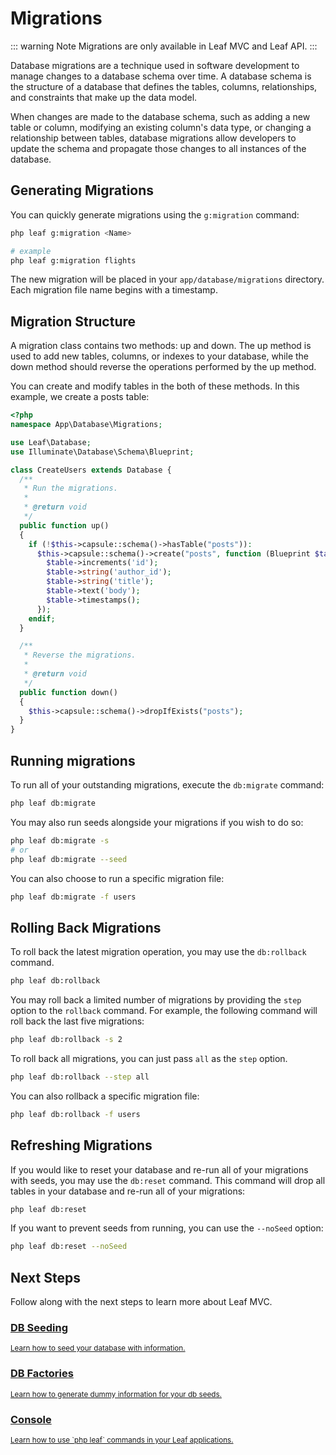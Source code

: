 # Migrations

<!-- markdownlint-disable no-inline-html -->

::: warning Note
Migrations are only available in Leaf MVC and Leaf API.
:::

Database migrations are a technique used in software development to manage changes to a database schema over time. A database schema is the structure of a database that defines the tables, columns, relationships, and constraints that make up the data model.

When changes are made to the database schema, such as adding a new table or column, modifying an existing column's data type, or changing a relationship between tables, database migrations allow developers to update the schema and propagate those changes to all instances of the database.

## Generating Migrations

You can quickly generate migrations using the `g:migration` command:

```bash
php leaf g:migration <Name>

# example
php leaf g:migration flights
```

The new migration will be placed in your `app/database/migrations` directory. Each migration file name begins with a timestamp.

## Migration Structure

A migration class contains two methods: up and down. The up method is used to add new tables, columns, or indexes to your database, while the down method should reverse the operations performed by the up method.

You can create and modify tables in the both of these methods. In this example, we create a posts table:

```php
<?php
namespace App\Database\Migrations;

use Leaf\Database;
use Illuminate\Database\Schema\Blueprint;

class CreateUsers extends Database {
  /**
   * Run the migrations.
   *
   * @return void
   */
  public function up()
  {
    if (!$this->capsule::schema()->hasTable("posts")):
      $this->capsule::schema()->create("posts", function (Blueprint $table) {
        $table->increments('id');
        $table->string('author_id');
        $table->string('title');
        $table->text('body');
        $table->timestamps();
      });
    endif;
  }

  /**
   * Reverse the migrations.
   *
   * @return void
   */
  public function down()
  {
    $this->capsule::schema()->dropIfExists("posts");
  }
}
```

## Running migrations

To run all of your outstanding migrations, execute the `db:migrate` command:

```bash
php leaf db:migrate
```

You may also run seeds alongside your migrations if you wish to do so:

```bash
php leaf db:migrate -s
# or
php leaf db:migrate --seed
```

You can also choose to run a specific migration file:

```bash
php leaf db:migrate -f users
```

## Rolling Back Migrations

To roll back the latest migration operation, you may use the `db:rollback` command.

```bash
php leaf db:rollback
```

You may roll back a limited number of migrations by providing the `step` option to the `rollback` command. For example, the following command will roll back the last five migrations:

```bash
php leaf db:rollback -s 2
```

To roll back all migrations, you can just pass `all` as the `step` option.

```bash
php leaf db:rollback --step all
```

You can also rollback a specific migration file:

```bash
php leaf db:rollback -f users
```

## Refreshing Migrations

If you would like to reset your database and re-run all of your migrations with seeds, you may use the `db:reset` command. This command will drop all tables in your database and re-run all of your migrations:

```bash
php leaf db:reset
```

If you want to prevent seeds from running, you can use the `--noSeed` option:

```bash
php leaf db:reset --noSeed
```

## Next Steps

Follow along with the next steps to learn more about Leaf MVC.

<div class="vt-box-container next-steps">
  <a class="vt-box" href="/docs/mvc/seeds">
    <h3 class="next-steps-link">DB Seeding</h3>
    <small class="next-steps-caption">Learn how to seed your database with information.</small>
  </a>
  <a class="vt-box" href="/modules/mvc-core/factories">
    <h3 class="next-steps-link">DB Factories</h3>
    <small class="next-steps-caption">Learn how to generate dummy information for your db seeds.</small>
  </a>
  <a class="vt-box" href="/docs/mvc/console">
    <h3 class="next-steps-link">Console</h3>
    <small class="next-steps-caption">Learn how to use `php leaf` commands in your Leaf applications.</small>
  </a>
</div>
